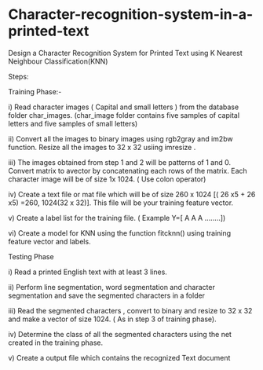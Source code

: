 # Character-recognition-system-in-a-printed-text
Design a Character Recognition System for Printed Text using K Nearest Neighbour Classification(KNN)

Steps:

Training Phase:-

i) Read character images ( Capital and small letters ) from the database folder char_images. (char_image folder contains five samples of capital letters and five
samples of small letters)

ii) Convert all the images to binary images using rgb2gray and im2bw function. Resize all the images to 32 x 32 usiing imresize .

iii) The images obtained from step 1 and 2 will be patterns of 1 and 0. Convert matrix to avector by concatenating each rows of the matrix. Each character image will be of size 1x 1024. ( Use colon operator)

iv) Create a text file or mat file which will be of size 260 x 1024 [( 26 x5 + 26 x5) =260, 1024(32 x 32)]. This file will be your training feature vector.

v) Create a label list for the training file. ( Example Y=[ A A A ……..])

vi) Create a model for KNN using the function fitcknn() using training feature vector and
labels.


Testing Phase

i) Read a printed English text with at least 3 lines.

ii) Perform line segmentation, word segmentation and character segmentation and save the segmented characters in a folder

iii) Read the segmented characters , convert to binary and resize to 32 x 32 and make a vector of size 1024. ( As in step 3 of training phase).

iv) Determine the class of all the segmented characters using the net created in the training phase.
 
 v) Create a output file which contains the recognized Text document
